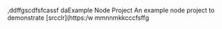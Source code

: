 ,ddffgscdfsfcassf  daExample Node Project
An example node project to demonstrate [srcclr](https:/w
mmnnmkkcccfsffg
